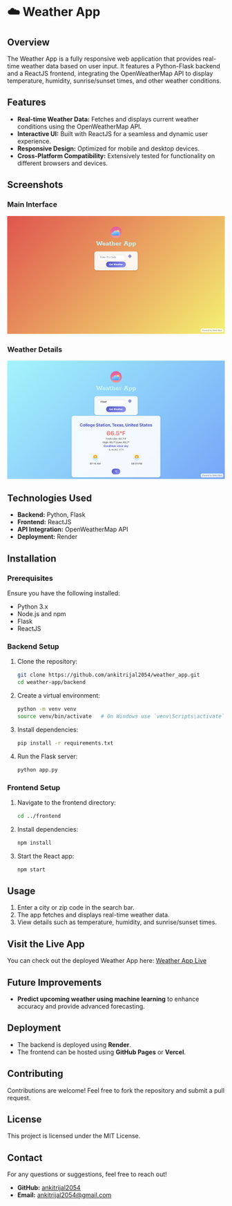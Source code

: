 # ☁️ Weather App

## Overview

The Weather App is a fully responsive web application that provides real-time weather data based on user input. It features a Python-Flask backend and a ReactJS frontend, integrating the OpenWeatherMap API to display temperature, humidity, sunrise/sunset times, and other weather conditions.

## Features

- **Real-time Weather Data:** Fetches and displays current weather conditions using the OpenWeatherMap API.
- **Interactive UI:** Built with ReactJS for a seamless and dynamic user experience.
- **Responsive Design:** Optimized for mobile and desktop devices.
- **Cross-Platform Compatibility:** Extensively tested for functionality on different browsers and devices.

## Screenshots

### Main Interface

![Main Interface](screenshots/main.png)

### Weather Details

![Weather Details](screenshots/weather.png)

## Technologies Used

- **Backend:** Python, Flask
- **Frontend:** ReactJS
- **API Integration:** OpenWeatherMap API
- **Deployment:** Render

## Installation

### Prerequisites

Ensure you have the following installed:

- Python 3.x
- Node.js and npm
- Flask
- ReactJS

### Backend Setup

1. Clone the repository:
   ```bash
   git clone https://github.com/ankitrijal2054/weather_app.git
   cd weather-app/backend
   ```
2. Create a virtual environment:
   ```bash
   python -m venv venv
   source venv/bin/activate   # On Windows use `venv\Scripts\activate`
   ```
3. Install dependencies:
   ```bash
   pip install -r requirements.txt
   ```
4. Run the Flask server:
   ```bash
   python app.py
   ```

### Frontend Setup

1. Navigate to the frontend directory:
   ```bash
   cd ../frontend
   ```
2. Install dependencies:
   ```bash
   npm install
   ```
3. Start the React app:
   ```bash
   npm start
   ```

## Usage

1. Enter a city or zip code in the search bar.
2. The app fetches and displays real-time weather data.
3. View details such as temperature, humidity, and sunrise/sunset times.

## Visit the Live App

You can check out the deployed Weather App here:
[Weather App Live](https://weather-app-3jmk.onrender.com/)

## Future Improvements

- **Predict upcoming weather using machine learning** to enhance accuracy and provide advanced forecasting.

## Deployment

- The backend is deployed using **Render**.
- The frontend can be hosted using **GitHub Pages** or **Vercel**.

## Contributing

Contributions are welcome! Feel free to fork the repository and submit a pull request.

## License

This project is licensed under the MIT License.

## Contact

For any questions or suggestions, feel free to reach out!

- **GitHub:** [ankitrijal2054](https://github.com/ankitrijal2054)
- **Email:** ankitrijal2054@gmail.com
